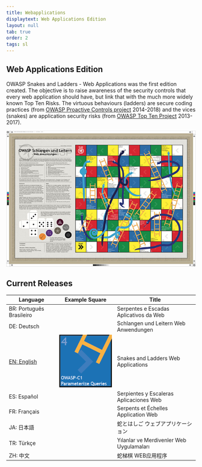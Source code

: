 ```yaml
---
title: Webapplications
displaytext: Web Applications Edition
layout: null
tab: true
order: 2
tags: sl
---
```


## Web Applications Edition

OWASP Snakes and Ladders - Web Applications
was the first edition created. The objective is to raise awareness
of the security controls that every web application should have, but
link that with the much more widely known Top Ten Risks. The virtuous
behaviours (ladders) are secure coding practices (from [OWASP Proactive
Controls project](/www-project-proactive-controls) 2014-2018) and
the vices (snakes) are application security risks (from [OWASP Top Ten
Project](/www-project-top-ten) 2013-2017).

![Overview image of the DE version of OWASP Snakes and Ladders](assets/images/Osn-poster-web-de.jpg)

## Current Releases

Language | Example Square | Title
------------ | ------------- | ------------- 
BR: Português Brasileiro | | Serpentes e Escadas Aplicativos da Web
DE: Deutsch | | Schlangen und Leitern Web Anwendungen
[EN: English](assets/files/OWASP-SnakesAndLadders-WebApplications-EN.html) | ![](assets/images/Osn-webapp-EN.png) | Snakes and Ladders Web Applications
ES: Español | | Serpientes y Escaleras Aplicaciones Web
FR: Français | | Serpents et Échelles Application Web
JA: 日本語 | | 蛇とはしご ウェブアプリケーション
TR: Türkçe | | Yılanlar ve Merdivenler Web Uygulamaları
ZH: 中文 | | 蛇梯棋 WEB应用程序
